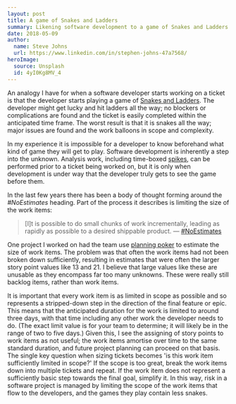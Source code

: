 ```yaml
---
layout: post
title: A game of Snakes and Ladders
summary: Likening software development to a game of Snakes and Ladders.
date: 2018-05-09
author:
  name: Steve Johns
  url: https://www.linkedin.com/in/stephen-johns-47a7568/
heroImage:
  source: Unsplash
  id: 4yI0Kg8MV_4
---
```


An analogy I have for when a software developer starts working on a ticket is that the developer starts playing a game of [Snakes and Ladders](https://en.wikipedia.org/wiki/Snakes_and_Ladders). The developer might get lucky and hit ladders all the way; no blockers or complications are found and the ticket is easily completed within the anticipated time frame. The worst result is that it is snakes all the way; major issues are found and the work balloons in scope and complexity.

In my experience it is impossible for a developer to know beforehand what kind of game they will get to play. Software development is inherently a step into the unknown. Analysis work, including time-boxed [spikes](<https://en.wikipedia.org/wiki/Spike_(software_development)>), can be performed prior to a ticket being worked on, but it is only when development is under way that the developer truly gets to see the game before them.

In the last few years there has been a body of thought forming around the _#NoEstimates_ heading. Part of the process it describes is limiting the size of the work items:

> [I]t is possible to do small chunks of work incrementally, leading as rapidly as possible to a desired shippable product.
> — [#NoEstimates](https://ronjeffries.com/xprog/articles/the-noestimates-movement/)

One project I worked on had the team use [planning poker](https://en.wikipedia.org/wiki/Planning_poker) to estimate the size of work items. The problem was that often the work items had not been broken down sufficiently, resulting in estimates that were often the larger story point values like 13 and 21. I believe that large values like these are unusable as they encompass far too many unknowns. These were really still backlog items, rather than work items.

It is important that every work item is as limited in scope as possible and so represents a stripped-down step in the direction of the final feature or epic. This means that the anticipated duration for the work is limited to around three days, with that time including any other work the developer needs to do. (The exact limit value is for your team to determine; it will likely be in the range of two to five days.) Given this, I see the assigning of story points to work items as not useful; the work items amortise over time to the same standard duration, and future project planning can proceed on that basis. The single key question when sizing tickets becomes 'is this work item sufficiently limited in scope?' If the scope is too great, break the work items down into multiple tickets and repeat. If the work item does not represent a sufficiently basic step towards the final goal, simplify it. In this way, risk in a software project is managed by limiting the scope of the work items that flow to the developers, and the games they play contain less snakes.

